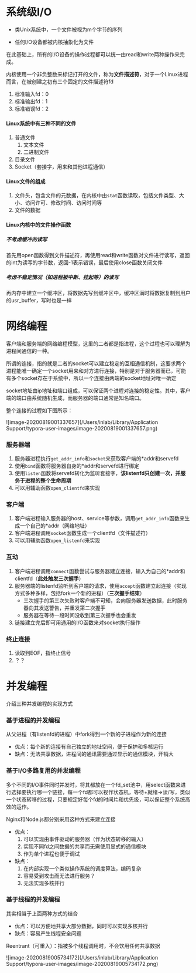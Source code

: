 # 系统级I/O

- 类Unix系统中，一个文件被视为m个字节的序列

- 任何I/O设备都被内核抽象化为文件

在此基础上，所有的I/O设备的操作过程都可以统一由read和write两种操作来完成。

内核使用一个非负整数来标记打开的文件，称为**文件描述符**，对于一个Linux进程而言，在被创建之初有三个固定的文件描述符fd

1. 标准输入fd：0
2. 标准输出fd：1
3. 标准错误fd：2

#### Linux系统中有三种不同的文件

1. 普通文件
   1. 文本文件
   2. 二进制文件
2. 目录文件
3. Socket（套接字，用来和其他进程通信）

#### Linux文件的组成

1. 文件头，包含文件的元数据，在内核中由`stat`函数读取，包括文件类型、大小、访问许可、修改时间、访问时间等
2. 文件的数据

#### Linux内核中的文件操作函数

##### 不考虑缓冲的读写

首先用open函数得到文件描述符，再使用read和write函数对文件进行读写，返回的int为读写的字节数，返回-1表示错误，最后使用close函数关闭文件

##### 考虑不稳定情况（如进程被中断、挂起等）的读写

再内存中建立一个缓冲区，将数据先写到缓冲区中，缓冲区满时将数据复制到用户的usr_buffer，写时也是一样

# 网络编程

客户端和服务端的网络编程模型，这里的二者都是指进程，这个过程也可以理解为进程间通信的一种。

所谓的连接，指的就是二者的socket可以建立稳定的互相通信机制，这要求两个进程能唯一确定一个socket用来和对方进行连接，特别是对于服务器而已，可能有多个socket存在于系统中，所以一个连接由两端的socket地址对唯一确定

socket地址由ip地址和端口组成，可以保证两个进程对连接的稳定性。其中，客户端的端口由系统随机生成，而服务器的端口通常是知名端口。

整个连接的过程如下图所示：

![image-20200819001337657](/Users/inlab/Library/Application Support/typora-user-images/image-20200819001337657.png)

### 服务器端

1. 服务器进程执行`get_addr_info`和`socket`来获取客户端的*addr和servefd
2. 使用`bind`函数将服务器自身的*addr和servefd进行绑定
3. 使用`listen`函数将servefd转化为监听套接字，**该listenfd只创建一次，并服务于进程的整个生命周期**
4. 可以用辅助函数`open_clientfd`来实现

### 客户端

1. 客户端进程输入服务器的host、service等参数，调用`get_addr_info`函数来生成一个自己的*addr（网络地址）
2. 客户端进程调用`socket`函数生成一个clientfd（文件描述符）
3. 可以用辅助函数`open_listenfd`来实现

### 互动

1. 客户端进程调用`connect`函数尝试与服务器建立连接，输入为自己的*addr和clientfd（**此处触发三次握手**）
2. 服务器端的listenfd监听到客户端的请求，使用`accept`函数建立起连接（实现方式多种多样，包括fork一个新的进程）（**三次握手结束**）
   - 三次握手的第三次失败时客户端不可知，会向服务器发送数据，此时服务器向其发送警告，并重发第二次握手
   - 服务器在等待一段时间没收到第三次握手也会重发
3. 链接建立完后即可用通用的I/O函数来对socket执行操作

### 终止连接

1. 读取到EOF，指终止信号
2. ？？



# 并发编程

介绍三种并发编程的实现方式

### 基于进程的并发编程

从父进程（有listenfd的进程）中fork得到一个新的子进程作为新的连接

- 优点：每个新的连接有自己独立的地址空间，便于保护和多核运行
- 缺点：无法共享数据，进程间的通讯需要通过显示的通信模块，开销大

### 基于I/O多路复用的并发编程

多个不同的I/O事件同时并发时，将其都放在一个fd_set池中，用select函数来进行选择要执行哪一个链接，每一个fd都可以视作状态机，等待+就绪->读/写，类似一个状态转移的过程，只要规定好每个fd的时间片和优先级，可以保证整个系统高效的运作。

Nginx和Node.js都分别采用这种方式来建立连接

- 优点：
  1. 可以实现由事件驱动的服务器（作为状态转移的输入）
  2. 实现不同fd之间数据的共享而无需使用显式的通信模块
  3. 作为单个进程也便于调试
- 缺点：
  1. 在内部实现一个类似操作系统的调度算法，编码复杂
  2. 容易受到攻击而无法进行服务？
  3. 无法实现多核并行

### 基于线程的并发编程

其实相当于上面两种方式的结合

- 优点：可以方便地共享大部分数据，同时可以实现多核并行
- 缺点：容易产生线程安全问题

Reentrant（可重入）：指被多个线程调用时，不会饮用任何共享数据

![image-20200819005734172](/Users/inlab/Library/Application Support/typora-user-images/image-20200819005734172.png)


